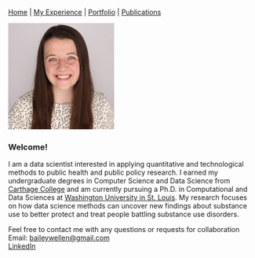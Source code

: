 [Home](index.md) | [My Experience](Experience.md) | [Portfolio](portfolio.md) | [Publications](Publications.md)  

![Headshot](newheadshot.jpeg)  

### Welcome!

I am a data scientist interested in applying quantitative and technological methods to public health and public policy research. I earned my undergraduate degrees in Computer Science and Data Science from [Carthage College](https://www.carthage.edu/) and am currently pursuing a Ph.D. in Computational and Data Sciences at [Washington University in St. Louis](https://wustl.edu/). My research focuses on how data science methods can uncover new findings about substance use to better protect and treat people battling substance use disorders.



Feel free to contact me with any questions or requests for collaboration   
Email: baileywellen@gmail.com  
[LinkedIn](https://www.linkedin.com/in/bailey-wellen/)

 
